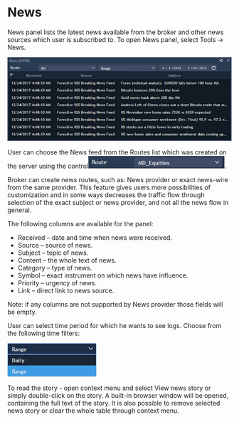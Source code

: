 # News

News panel lists the latest news available from the broker and other news sources which user is subscribed to. To open News panel, select Tools -&gt; News.

![](../../.gitbook/assets/news-links.png)


User can choose the News feed from the Routes list which was created on the server using the control![](../../.gitbook/assets/screenshot_1%20%282%29.png).


Broker can create news routes, such as: News provider or exact news-wire from the same provider. This feature gives users more possibilities of customization and in some ways decreases the traffic flow through selection of the exact subject or news provider, and not all the news flow in general.

The following columns are available for the panel:

* Received – date and time when news were received.
* Source – source of news.
* Subject – topic of news.
* Content – the whole text of news.
* Category – type of news.
* Symbol – exact instrument on which news have influence.
* Priority – urgency of news.
* Link – direct link to news source.

Note: if any columns are not supported by News provider those fields will be empty.

User can select time period for which he wants to see logs. Choose from the following time filters:

![](../../.gitbook/assets/untitled.png)


To read the story - open context menu and select View news story or simply double-click on the story. A built-in browser window will be opened, containing the full text of the story. It is also possible to remove selected news story or clear the whole table through context menu.



